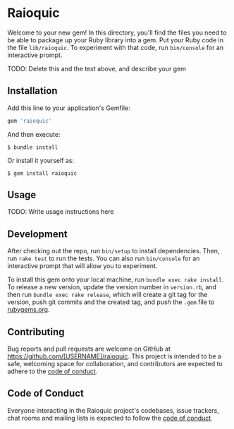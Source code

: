 # Raioquic

Welcome to your new gem! In this directory, you'll find the files you need to be able to package up your Ruby library into a gem. Put your Ruby code in the file `lib/raioquic`. To experiment with that code, run `bin/console` for an interactive prompt.

TODO: Delete this and the text above, and describe your gem

## Installation

Add this line to your application's Gemfile:

```ruby
gem 'raioquic'
```

And then execute:

    $ bundle install

Or install it yourself as:

    $ gem install raioquic

## Usage

TODO: Write usage instructions here

## Development

After checking out the repo, run `bin/setup` to install dependencies. Then, run `rake test` to run the tests. You can also run `bin/console` for an interactive prompt that will allow you to experiment.

To install this gem onto your local machine, run `bundle exec rake install`. To release a new version, update the version number in `version.rb`, and then run `bundle exec rake release`, which will create a git tag for the version, push git commits and the created tag, and push the `.gem` file to [rubygems.org](https://rubygems.org).

## Contributing

Bug reports and pull requests are welcome on GitHub at https://github.com/[USERNAME]/raioquic. This project is intended to be a safe, welcoming space for collaboration, and contributors are expected to adhere to the [code of conduct](https://github.com/[USERNAME]/raioquic/blob/main/CODE_OF_CONDUCT.md).

## Code of Conduct

Everyone interacting in the Raioquic project's codebases, issue trackers, chat rooms and mailing lists is expected to follow the [code of conduct](https://github.com/[USERNAME]/raioquic/blob/main/CODE_OF_CONDUCT.md).

